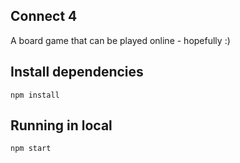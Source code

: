 ## Connect 4

A board game that can be played online - hopefully :)

## Install dependencies 

`npm install`

## Running in local

`npm start`
